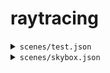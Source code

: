 # raytracing

<details>
<summary><code>scenes/test.json</code></summary>
<img src=https://github.com/longwatermelon/cg/assets/73869536/65bc9ff8-574b-487d-b9ba-d34eb2b1d2bb>
</details>

<details>
<summary><code>scenes/skybox.json</code></summary>
<img src=https://github.com/longwatermelon/cg/assets/73869536/bc6812d6-cee7-4f4b-82ef-e90280560cdf>
</details>
